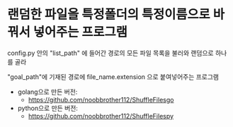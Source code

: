 # 랜덤한 파일을 특정폴더의 특정이름으로 바꿔서 넣어주는 프로그램

config.py 안의 "list_path" 에 들어간 경로의 모든 파일 목록을 불러와 랜덤으로 하나를 골라

"goal_path"에 기재된 경로에 file_name.extension 으로 붙여넣어주는 프로그램 



* golang으로 만든 버전:
  * https://github.com/noobbrother112/ShuffleFilesgo
* python으로 만든 버전:
  * https://github.com/noobbrother112/ShuffleFilespy